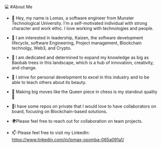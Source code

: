 


💻 #About Me

- 👋 Hey, my name is Lomax, a software engineer from Munster Technological University. I'm a self-motivated individual with strong character and work ethic. I love working with technologies and people. 
- 👀 I am interested in leadership, Kaizen, the software development lifecycle, software Engineering, Project management, Blockchain technolgy, Web3, and Crypto.
- 🌱 I am dedicated and determined to expand my knowledge as big as Baobab trees in this landscape, which is a hub of innovation, creativity, and change.
- 🎯 I strive for personal development to excel in this industry and to be able to teach others about its beauty.
- 🌟 Making big moves like the Queen piece in chess is my standout quality 🌟 

- 🤝I have some repos on private that I would love to have collaborators on board, focusing on Blockchain-based solutions.
- 🌍Please feel free to reach out for collaboration on team projects. 

- 📫 Please feel free to visit my LinkedIn: https://www.linkedin.com/in/lomax-osomba-065a091a1/
